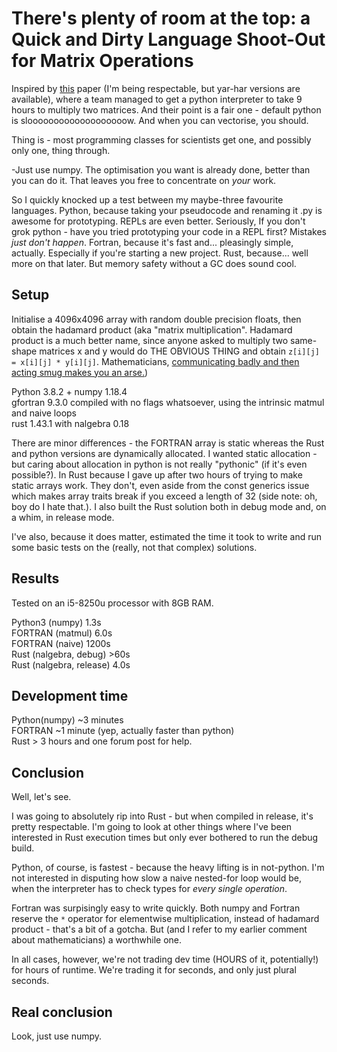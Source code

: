 There's plenty of room at the top: a Quick and Dirty Language Shoot-Out for Matrix Operations
===

Inspired by [this](https://science.sciencemag.org/content/368/6495/eaam9744) paper (I'm being respectable, but yar-har versions are available), where a team managed to get a python interpreter to take 9 hours to multiply two matrices. And their point is a fair one - default python is slooooooooooooooooooow. And when you can vectorise, you should.

Thing is - most programming classes for scientists get one, and possibly only one, thing through.

-Just use numpy. The optimisation you want is already done, better than you can do it. That leaves you free to concentrate on *your* work.

So I quickly knocked up a test between my maybe-three favourite languages. Python, because taking your pseudocode and renaming it .py is awesome for prototyping. REPLs are even better. Seriously, If you don't grok python - have you tried prototyping your code in a REPL first? Mistakes *just don't happen*.
Fortran, because it's fast and... pleasingly simple, actually. Especially if you're starting a new project.
Rust, because... well more on that later. But memory safety without a GC does sound cool.

Setup
---
Initialise a 4096x4096 array with random double precision floats, then obtain the hadamard product (aka "matrix multiplication". Hadamard product is a much better name, since anyone asked to multiply two same-shape matrices x and y would do THE OBVIOUS THING and obtain `z[i][j] = x[i][j] * y[i][j]`.
Mathematicians, [communicating badly and then acting smug makes you an arse.](https://xkcd.com/169/))

Python 3.8.2 + numpy 1.18.4  
gfortran 9.3.0 compiled with no flags whatsoever, using the intrinsic matmul and naive loops  
rust 1.43.1 with nalgebra 0.18  

There are minor differences - the FORTRAN array is static whereas the Rust and python versions are dynamically allocated.
I wanted static allocation - but caring about allocation in python is not really "pythonic" (if it's even possible?). In Rust because I gave up after two hours of trying to make static arrays work. They don't, even aside from the const generics issue which makes array traits break if you exceed a length of 32 (side note: oh, boy do I hate that.). I also built the Rust solution both in debug mode and, on a whim, in release mode.

I've also, because it does matter, estimated the time it took to write and run some basic tests on the (really, not that complex) solutions.

Results
---

Tested on an i5-8250u processor with 8GB RAM.

Python3 (numpy)  1.3s  
FORTRAN (matmul) 6.0s  
FORTRAN (naive)  1200s  
Rust (nalgebra, debug)  >60s  
Rust (nalgebra, release)  4.0s   

Development time
---

Python(numpy)  ~3 minutes  
FORTRAN  ~1 minute (yep, actually faster than python)  
Rust  > 3 hours and one forum post for help.  

Conclusion
---

Well, let's see.

I was going to absolutely rip into Rust - but when compiled in release, it's pretty respectable. I'm going to look at other things where I've been interested in Rust execution times but only ever bothered to run the debug build.

Python, of course, is fastest - because the heavy lifting is in not-python. I'm not interested in disputing how slow a naive nested-for loop would be, when the interpreter has to check types for *every single operation*.

Fortran was surpisingly easy to write quickly. Both numpy and Fortran reserve the `*` operator for elementwise multiplication, instead of hadamard product - that's a bit of a gotcha. But (and I refer to my earlier comment about mathematicians) a worthwhile one.

In all cases, however, we're not trading dev time (HOURS of it, potentially!) for hours of runtime. We're trading it for seconds, and only just plural seconds.

Real conclusion
---

Look, just use numpy.
